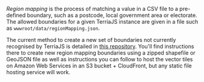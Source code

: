 *Region mapping* is the process of matching a value in a CSV file to a pre-defined boundary, such as a postcode, local government area or electorate. The allowed boundaries for a given TerriaJS instance are given in a file such as `wwwroot/data/regionMapping.json`.

The current method to create a new set of boundaries not currently recognised by TerriaJS is detailed in [this repository](https://github.com/TerriaJS/boundary-tiles). You'll find instructions there to create new region mapping boundaries using a zipped shapefile or GeoJSON file as well as instructions you can follow to host the vector tiles on Amazon Web Services in an S3 bucket + CloudFront, but any static file hosting service will work. 
